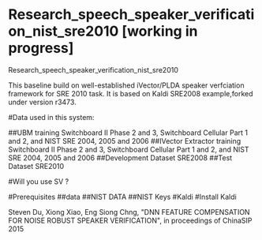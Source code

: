 # Research_speech_speaker_verification_nist_sre2010 [working in progress]


Research_speech_speaker_verification_nist_sre2010


This baseline build on well-established iVector/PLDA speaker verfciation framework for SRE 2010 task.
It is based on Kaldi SRE2008 example,forked under version r3473.

#Data used in this system:

##UBM training
Switchboard II Phase 2 and 3, Switchboard Cellular Part 1 and 2, and NIST SRE 2004, 2005 and 2006
##IVector Extractor training
Switchboard II Phase 2 and 3, Switchboard Cellular Part 1 and 2, and NIST SRE 2004, 2005 and 2006
##Development Dataset
SRE2008
##Test Dataset
SRE2010



#Will you use SV ?

#Prerequisites
##data
##NIST DATA
##NIST Keys
#Kaldi
#Install Kaldi


Steven Du, Xiong Xiao, Eng Siong Chng, "DNN FEATURE COMPENSATION FOR NOISE ROBUST SPEAKER VERIFICATION", in proceedings of ChinaSIP 2015


